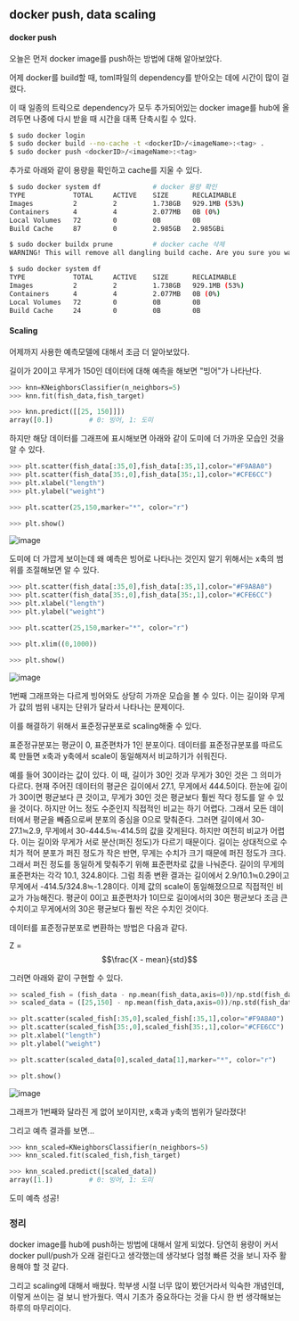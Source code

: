 ## docker push, data scaling


#### docker push

오늘은 먼저 docker image를 push하는 방법에 대해 알아보았다.

어제 docker를 build할 때, toml파일의 dependency를 받아오는 데에 시간이 많이 걸렸다.

이 때 일종의 트릭으로 dependency가 모두 추가되어있는 docker image를 hub에 올려두면 나중에 다시 받을 때 시간을 대폭 단축시킬 수 있다.

```bash
$ sudo docker login
$ sudo docker build --no-cache -t <dockerID>/<imageName>:<tag> .
$ sudo docker push <dockerID>/<imageName>:<tag>
```

추가로 아래와 같이 용량을 확인하고 cache를 지울 수 있다.
```bash
$ sudo docker system df             # docker 용량 확인
TYPE            TOTAL     ACTIVE    SIZE      RECLAIMABLE
Images          2         2         1.738GB   929.1MB (53%)
Containers      4         4         2.077MB   0B (0%)
Local Volumes   72        0         0B        0B
Build Cache     87        0         2.985GB   2.985GBi

$ sudo docker buildx prune          # docker cache 삭제
WARNING! This will remove all dangling build cache. Are you sure you want to continue? [y/N] y

$ sudo docker system df
TYPE            TOTAL     ACTIVE    SIZE      RECLAIMABLE
Images          2         2         1.738GB   929.1MB (53%)
Containers      4         4         2.077MB   0B (0%)
Local Volumes   72        0         0B        0B
Build Cache     24        0         0B        0B
```

#### Scaling

어제까지 사용한 예측모델에 대해서 조금 더 알아보았다.

길이가 20이고 무게가 150인 데이터에 대해 예측을 해보면 "빙어"가 나타난다.

```python
>>> knn=KNeighborsClassifier(n_neighbors=5)
>>> knn.fit(fish_data,fish_target)

>>> knn.predict([[25, 150]]])
array([0.])         # 0: 빙어, 1: 도미
```

하지만 해당 데이터를 그래프에 표시해보면 아래와 같이 도미에 더 가까운 모습인 것을 알 수 있다.
```python
>>> plt.scatter(fish_data[:35,0],fish_data[:35,1],color="#F9A8A0")
>>> plt.scatter(fish_data[35:,0],fish_data[35:,1],color="#CFE6CC")
>>> plt.xlabel("length")
>>> plt.ylabel("weight")

>>> plt.scatter(25,150,marker="*", color="r")

>>> plt.show()
```
![image](https://github.com/user-attachments/assets/ac7e8fc1-27f5-4beb-a157-4123db1d5cc0)

도미에 더 가깝게 보이는데 왜 예측은 빙어로 나타나는 것인지 알기 위해서는 x축의 범위를 조절해보면 알 수 있다.

```python
>>> plt.scatter(fish_data[:35,0],fish_data[:35,1],color="#F9A8A0")
>>> plt.scatter(fish_data[35:,0],fish_data[35:,1],color="#CFE6CC")
>>> plt.xlabel("length")
>>> plt.ylabel("weight")

>>> plt.scatter(25,150,marker="*", color="r")

>>> plt.xlim((0,1000))

>>> plt.show()
```
![image](https://github.com/user-attachments/assets/a5ec7b18-ad9d-4fa1-9abc-a82698cd8068)

1번째 그래프와는 다르게 빙어와도 상당히 가까운 모습을 볼 수 있다. 이는 길이와 무게가 값의 범위 내지는 단위가 달라서 나타나는 문제이다.

이를 해결하기 위해서 표준정규분포로 scaling해줄 수 있다. 

표준정규분포는 평균이 0, 표준편차가 1인 분포이다. 데이터를 표준정규분포를 따르도록 만들면 x축과 y축에서 scale이 동일해져서 비교하기가 쉬워진다. 

예를 들어 30이라는 값이 있다. 이 때, 길이가 30인 것과 무게가 30인 것은 그 의미가 다르다. 현재 주어진 데이터의 평균은 길이에서 27.1, 무게에서 444.5이다. 한눈에 길이가 30이면 평균보다 큰 것이고, 무게가 30인 것은 평균보다 훨씬 작다 정도를 알 수 있을 것이다. 하지만 어느 정도 수준인지 직접적인 비교는 하기 어렵다. 그래서 모든 데이터에서 평균을 빼줌으로써 분포의 중심을 0으로 맞춰준다. 그러면 길이에서 30-27.1≒2.9, 무게에서 30-444.5≒-414.5의 값을 갖게된다. 하지만 여전히 비교가 어렵다. 이는 길이와 무게가 서로 분산(퍼진 정도)가 다르기 때문이다. 길이는 상대적으로 수치가 적어 분포가 퍼진 정도가 작은 반면, 무게는 수치가 크기 때문에 퍼진 정도가 크다. 그래서 퍼진 정도를 동일하게 맞춰주기 위해 표준편차로 값을 나눠준다. 길이의 무게의 표준편차는 각각 10.1, 324.8이다. 그럼 최종 변환 결과는 길이에서 2.9/10.1≒0.29이고 무게에서 -414.5/324.8≒-1.28이다. 이제 값의 scale이 동일해졌으므로 직접적인 비교가 가능해진다. 평균이 0이고 표준편차가 1이므로 길이에서의 30은 평균보다 조금 큰 수치이고 무게에서의 30은 평균보다 훨씬 작은 수치인 것이다.

데이터를 표준정규분포로 변환하는 방법은 다음과 같다.

Z = $$\frac{X - mean}{std}$$

그러면 아래와 같이 구현할 수 있다.

```python
>> scaled_fish = (fish_data - np.mean(fish_data,axis=0))/np.std(fish_data,axis=0)
>> scaled_data = ([25,150] - np.mean(fish_data,axis=0))/np.std(fish_data,axis=0)

>> plt.scatter(scaled_fish[:35,0],scaled_fish[:35,1],color="#F9A8A0")
>> plt.scatter(scaled_fish[35:,0],scaled_fish[35:,1],color="#CFE6CC")
>> plt.xlabel("length")
>> plt.ylabel("weight")

>> plt.scatter(scaled_data[0],scaled_data[1],marker="*", color="r")

>> plt.show()
```
![image](https://github.com/user-attachments/assets/f0b01085-c434-46a9-b9c2-021e4a7edbec)

그래프가 1번째와 달라진 게 없어 보이지만, x축과 y축의 범위가 달라졌다!

그리고 예측 결과를 보면...

```python
>>> knn_scaled=KNeighborsClassifier(n_neighbors=5)
>>> knn_scaled.fit(scaled_fish,fish_target)

>>> knn_scaled.predict([scaled_data])
array([1.])         # 0: 빙어, 1: 도미
```
도미 예측 성공!


### 정리

docker image를 hub에 push하는 방법에 대해서 알게 되었다. 당연히 용량이 커서 docker pull/push가 오래 걸린다고 생각했는데 생각보다 엄청 빠른 것을 보니 자주 활용해야 할 것 같다.

그리고 scaling에 대해서 배웠다. 학부생 시절 너무 많이 봤던거라서 익숙한 개념인데, 이렇게 쓰이는 걸 보니 반가웠다. 역시 기초가 중요하다는 것을 다시 한 번 생각해보는 하루의 마무리이다.
